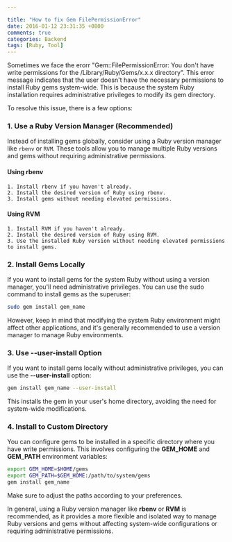 ```yaml
---

title: "How to fix Gem FilePermissionError"
date: 2016-01-12 23:31:35 +0800
comments: true
categories: Backend
tags: [Ruby, Tool]
---
```


Sometimes we face the erorr "Gem::FilePermissionError: You don't have write permissions for the /Library/Ruby/Gems/x.x.x directory". This error message indicates that the user doesn't have the necessary permissions to install Ruby gems system-wide. This is because the system Ruby installation requires administrative privileges to modify its gem directory.

To resolve this issue, there is a few options:

### 1. Use a Ruby Version Manager (Recommended)

Instead of installing gems globally, consider using a Ruby version manager like `rbenv` or `RVM`. These tools allow you to manage multiple Ruby versions and gems without requiring administrative permissions.

#### Using rbenv
    1. Install rbenv if you haven't already.
    2. Install the desired version of Ruby using rbenv.
    3. Install gems without needing elevated permissions.

#### Using RVM
    1. Install RVM if you haven't already.
    2. Install the desired version of Ruby using RVM.
    3. Use the installed Ruby version without needing elevated permissions to install gems.

<!-- more -->
### 2. Install Gems Locally
If you want to install gems for the system Ruby without using a version manager, you'll need administrative privileges. You can use the sudo command to install gems as the superuser:

``` bash
sudo gem install gem_name
```
However, keep in mind that modifying the system Ruby environment might affect other applications, and it's generally recommended to use a version manager to manage Ruby environments.

### 3. Use --user-install Option
If you want to install gems locally without administrative privileges, you can use the **--user-install** option:

``` bash
gem install gem_name --user-install
```
This installs the gem in your user's home directory, avoiding the need for system-wide modifications.

### 4. Install to Custom Directory
You can configure gems to be installed in a specific directory where you have write permissions. This involves configuring the **GEM_HOME** and **GEM_PATH** environment variables:

``` bash
export GEM_HOME=$HOME/gems
export GEM_PATH=$GEM_HOME:/path/to/system/gems
gem install gem_name
```
Make sure to adjust the paths according to your preferences.

In general, using a Ruby version manager like **rbenv** or **RVM** is recommended, as it provides a more flexible and isolated way to manage Ruby versions and gems without affecting system-wide configurations or requiring administrative permissions.


